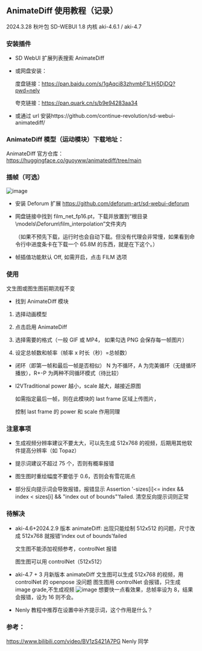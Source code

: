 ## AnimateDiff 使用教程（记录）

2024.3.28
秋叶包 SD-WEBUI 1.8 内核 aki-4.6.1 / aki-4.7

### 安装插件

- SD WebUI 扩展列表搜索 AnimateDiff

- 或网盘安装：

  度盘链接：https://pan.baidu.com/s/1gAqci83zhvmbF1LHj5DjDQ?pwd=nely

  夸克链接：https://pan.quark.cn/s/b9e94283aa34

- 或通过 url 安装https://github.com/continue-revolution/sd-webui-animatediff/

### AnimateDiff 模型（运动模块）下载地址：

AnimateDiff 官方仓库：https://huggingface.co/guoyww/animatediff/tree/main

### 插帧（可选）

![image](https://github.com/ChowLiang2000/Stable-Diffusion-WebUI-/assets/149044657/fd2e853f-0398-4d91-acb9-8e435af66218)

- 安装 Deforum 扩展 https://github.com/deforum-art/sd-webui-deforum
- 网盘链接中找到 film_net_fp16.pt，下载并放置到“根目录\models\Deforum\film_interpolation”文件夹内

  （如果不预先下载，运行时也会自动下载。但没有代理会非常慢，如果看到命令行中进度条卡在下载一个 65.8M 的东西，就是在下这个。）

- 帧插值功能默认 Off, 如需开启，点击 FILM 选项

### 使用

文生图或图生图前期流程不变

- 找到 AnimateDiff 模块

1. 选择动画模型

2. 点击启用 AnimateDiff

3. 选择需要的格式（一般 GIF 或 MP4， 如果勾选 PNG 会保存每一帧图片）

4. 设定总帧数和帧率（帧率 x 时长（秒）=总帧数）

- 闭环（即第一帧和最后一帧是否相似）
  N 为不循环，A 为完美循环（无缝循环播放），R+-P 为两种不同循环模式（待比较）
- I2VTraditional
  power 越小，scale 越大，越接近原图

  如需指定最后一帧，则在此模块的 last frame 区域上传图片，

  控制 last frame 的 power 和 scale 作用同理

### 注意事项

- 生成视频分辨率建议不要太大，可以先生成 512x768 的视频，后期用其他软件提高分辨率（如 Topaz）
- 提示词建议不超过 75 个，否则有概率报错
- 图生图时重绘幅度不要低于 0.6，否则会有雪花斑点

- 部分反向提示词会导致报错，报错显示 Assertion '-sizes[i]<= index && index < sizes[i] && "index out of bounds"'failed. 清空反向提示词则正常

### 待解决

- aki-4.6+2024.2.9 版本 animateDiff:
  出现只能绘制 512x512 的问题，尺寸改成 512x768 就报错'index out of bounds'failed

  文生图不能添加视频参考，controlNet 报错

  图生图可以用 controlNet（512x512）

- aki-4.7 + 3 月新版本 animateDiff 文生图可以生成 512x768 的视频，用 controlNet 的 openpose 没问题
  图生图用 controlNet 会报错，只生成 image grade,不生成视频
  ![image](https://github.com/ChowLiang2000/Stable-Diffusion-WebUI-/assets/149044657/fcbe965d-8a73-4982-950c-059ac59bbe26)
  想要快一点看效果，总帧率设为 8，结果会报错，设为 16 则不会。
- Nenly 教程中推荐在设置中补齐提示词，这个作用是什么？

### 参考：

https://www.bilibili.com/video/BV1zS421A7PG Nenly 同学
